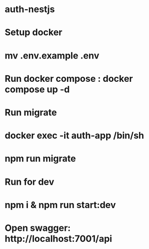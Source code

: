 # auth-nestjs

# Setup docker

# mv .env.example .env

# Run docker compose : docker compose up -d

# Run migrate

# docker exec -it auth-app /bin/sh

# npm run migrate

# Run for dev

# npm i & npm run start:dev

# Open swagger: http://localhost:7001/api
